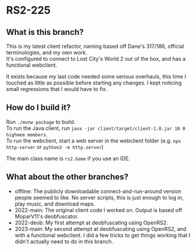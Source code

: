# RS2-225

## What is this branch?

This is my latest client refactor, naming based off Dane's 317/186, official terminologies, and my own work.  
It's configured to connect to Lost City's World 2 out of the box, and has a functional webclient.  

It exists because my last code needed some serious overhauls, this time I touched as little as possible before starting any changes. I kept noticing small regressions that I would have to fix.

## How do I build it?

Run `./mvnw package` to build.  
To run the Java client, run `java -jar client/target/client-1.0.jar 10 0 highmem members`.  
To run the webclient, start a web server in the webclient folder (e.g. `npx http-server` or `python3 -m http.server`)

The main class name is `rs2.Game` if you use an IDE.

## What about the other branches?

- offline: The publicly downloadable connect-and-run-around version people seemed to like. No server scripts, this is just enough to log in, play music, and download maps.
- 2022-main: The original client code I worked on. Output is based off MoparV11's deobfuscator.
- 2022-deob: My first attempt at deobfuscating using OpenRS2.
- 2023-main: My second attempt at deobfuscating using OpenRS2, and with a functional webclient. I did a few tricks to get things working that I didn't actually need to do in this branch.
